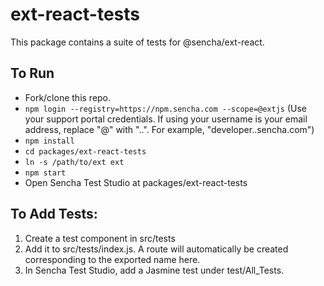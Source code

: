 # ext-react-tests

This package contains a suite of tests for @sencha/ext-react.

## To Run

* Fork/clone this repo.
* `npm login --registry=https://npm.sencha.com --scope=@extjs` (Use your support portal credentials.  If using your username is your email address, replace "@" with "..".  For example, "developer..sencha.com")
* `npm install`
* `cd packages/ext-react-tests`
* `ln -s /path/to/ext ext`
* `npm start`
* Open Sencha Test Studio at packages/ext-react-tests

## To Add Tests:

1. Create a test component in src/tests
2. Add it to src/tests/index.js.  A route will automatically be created corresponding to the exported name here.
3. In Sencha Test Studio, add a Jasmine test under test/All_Tests.

